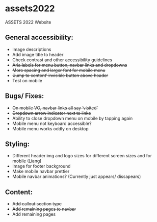 # assets2022
ASSETS 2022 Website 

## General accessibility:
- Image descriptions
- Add image title to header
- Check contrast and other accessibility guidelines
- ~~Aria labels for menu button, navbar links and dropdowns~~
- ~~More spacing and larger font for mobile menu~~
- ~~‘Jump to content’ invisible button above header~~
- Test on mobile

## Bugs/ Fixes:
- ~~On mobile VO, navbar links all say ‘visited’~~
- ~~Dropdown arrow indicator next to links~~
- Ability to close dropdown menu on mobile by tapping again
- Mobile menu not keyboard accessible?
- Mobile menu works oddly on desktop

## Styling:
- Different header img and logo sizes for different screen sizes and for mobile (Liang)
- Image for footer background
- Make mobile navbar prettier
- Mobile navbar animations? (Currently just appears/ dissapears)

## Content:
- ~~Add callout section type~~
- ~~Add remaining pages to navbar~~
- Add remaining pages
